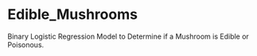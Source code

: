 # Edible_Mushrooms
Binary Logistic Regression Model to Determine if a Mushroom is Edible or Poisonous.
